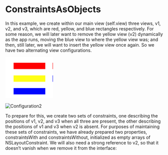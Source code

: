 # ConstraintsAsObjects
In this example, we create within our main view (self.view) three views, v1, v2, and v3, which are red, yellow, and blue rectangles respectively. For some reason, we will later want to remove the yellow view (v2) dynamically as the app runs, moving the blue view to where the yellow view was; and then, still later, we will want to insert the yellow view once again. So we have two alternating view configurations. 

![Configuration1](https://github.com/Lilyeka/ConstraintsAsObjects/blob/master/ConstraintsAsObjects/views%26constraints%201.png "Configuration1")

![Configuration2](ConstraintsAsObjects/views&constraints2.png?raw=true "Configuration2")

To prepare for this, we create two sets of constraints, one describing the positions of v1, v2, and v3 when all three are present, the other describing the positions of v1 and v3 when v2 is absent. For purposes of maintaining these sets of constraints, we have already prepared two properties, constraintsWith and constraintsWithout, initialized as empty arrays of NSLayoutConstraint. We will also need a strong reference to v2, so that it doesn’t vanish when we remove it from the interface:

